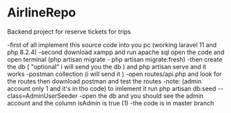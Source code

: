 # AirlineRepo
Backend project for reserve tickets for trips 

-first of all implement this source code into you pc (working laravel 11 and php 8.2.4)
-second download xampp and run apache sql open the code and open terminal (php artisan migrate - php artisan migrate:fresh)
-then create the db ( "optional" i will send you the db )
and php artisan serve and it works
-postman collection (i will send it )
-open routes/api.php and look for the routes then download postman and test the routes
-note: (admin account only 1 and it's in tho code) to imlement it run  php artisan db:seed --class=AdminUserSeeder
-open the db and you should see the admin account and the column isAdmin is true (1) 
-the code is in master branch
